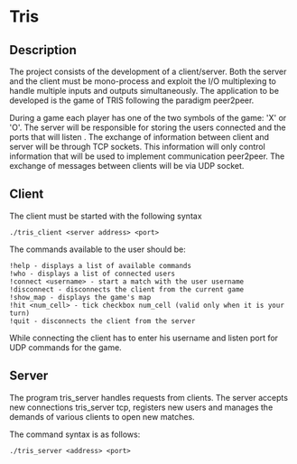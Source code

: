 # Tris
## Description
The project consists of the development of a client/server. 
Both the server and the client must be mono-process and exploit the I/O multiplexing to handle multiple inputs and outputs simultaneously. 
The application to be developed is the game of TRIS following the paradigm peer2peer.

During a game each player has one of the two symbols of the game: 'X' or 'O'.
The server will be responsible for storing the users connected and the ports that will listen .
The exchange of information between client and server will be through TCP sockets. 
This information will only control information that will be used to implement communication peer2peer. 
The exchange of messages between clients will be via UDP socket.

## Client
The client must be started with the following syntax
```
./tris_client <server address> <port>
```
The commands available to the user should be:
```
!help - displays a list of available commands
!who - displays a list of connected users
!connect <username> - start a match with the user username
!disconnect - disconnects the client from the current game
!show_map - displays the game's map
!hit <num_cell> - tick checkbox num_cell (valid only when it is your turn)
!quit - disconnects the client from the server
```
While connecting the client has to enter his username and listen port for UDP commands for the game.

## Server
The program tris_server handles requests from clients. 
The server accepts new connections tris_server tcp, registers new users and manages the demands of various 
clients to open new matches.

The command syntax is as follows:
```
./tris_server <address> <port>
```
